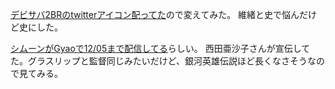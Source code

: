 [デビサバ2BRのtwitterアイコン配ってた](http://ds2br.atlusnet.jp/special/twitter_icon.html)ので変えてみた。
維緒と史で悩んだけど史にした。

[シムーンがGyaoで12/05まで配信してる](http://gyao.yahoo.co.jp/p/00066/v12985/)らしい。
西田亜沙子さんが宣伝してた。グラスリップと監督同じみたいだけど、銀河英雄伝説ほど長くなさそうなので見てみる。
